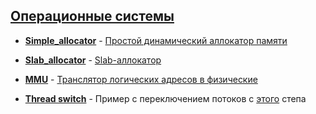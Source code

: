 ## [Операционные системы](https://stepik.org/course/1780)

* [**Simple_allocator**](https://github.com/ZhekehZ/Stepik/tree/master/OS/Simple_allocator) 	-	[Простой динамический аллокатор памяти](https://stepik.org/lesson/44328/step/9)

* [**Slab_allocator**](https://github.com/ZhekehZ/Stepik/tree/master/OS/Slab_allocator) 	-	[Slab-аллокатор](https://stepik.org/lesson/44330/step/6)

* [**MMU**](https://github.com/ZhekehZ/Stepik/blob/master/OS/MMU)			-	[Транслятор логических адресов в физические](https://stepik.org/lesson/44327/step/15)

* [**Thread switch**](https://github.com/ZhekehZ/Stepik/tree/master/OS/Thread%20switch)	-	Пример с переключением потоков с [этого](https://stepik.org/lesson/45409/step/10) степа
